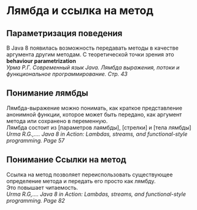 # Лямбда и ссылка на метод
## Параметризация поведения
В Java 8 появилась возможность передавать методы в качестве аргумента другим методам. С теоретической точки зрения это **behaviour parametrization**<br/>
_Урма Р.Г. Современный язык Java. Лямбда выражения, потоки и функциональное программирование. Стр. 43_

## Понимание лямбды
Лямбда-выражение можно понимать, как краткое представление анонимной функции, которое может быть передано, как аргумент метода или сохранено в переменную.<br/>
Лямбда состоит из [параметров лаямбды], [стрелки] и [тела лямбды]<br/>
_Urma R.G.,.... Java 8 in Action: Lambdas, streams, and functional-style programming. Page 57_

## Понимание Ссылки на метод
Ссылка на метод позволяет переиспользовать существующее определение метода и передать его просто как лямбду.<br/>
Это повышает читаемость.<br/>
_Urma R.G,.... Java 8 in Action: Lambdas, streams, and functional-style programming. Page 82_